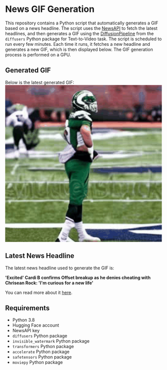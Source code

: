 # News GIF Generation
This repository contains a Python script that automatically generates a GIF based on a news headline. The script uses the [NewsAPI](https://newsapi.org/) to fetch the latest headlines, and then generates a GIF using the [DiffusionPipeline](https://github.com/huggingface/diffusers) from the `diffusers` Python package for Text-to-Video task.
The script is scheduled to run every few minutes. Each time it runs, it fetches a new headline and generates a new GIF, which is then displayed below. The GIF generation process is performed on a GPU.

## Generated GIF
Below is the latest generated GIF:
![Generated GIF](output.gif?raw=true&v=1702395235)

## Latest News Headline
The latest news headline used to generate the GIF is:

**'Excited' Cardi B confirms Offset breakup as he denies cheating with Chrisean Rock: 'I'm curious for a new life'**

You can read more about it [here](https://pagesix.com/2023/12/11/entertainment/cardi-b-confirms-offset-breakup-as-he-denies-cheating-with-chrisean-rock/).

## Requirements
- Python 3.8
- Hugging Face account
- NewsAPI key
- `diffusers` Python package
- `invisible_watermark` Python package
- `transformers` Python package
- `accelerate` Python package
- `safetensors` Python package
- `moviepy` Python package
